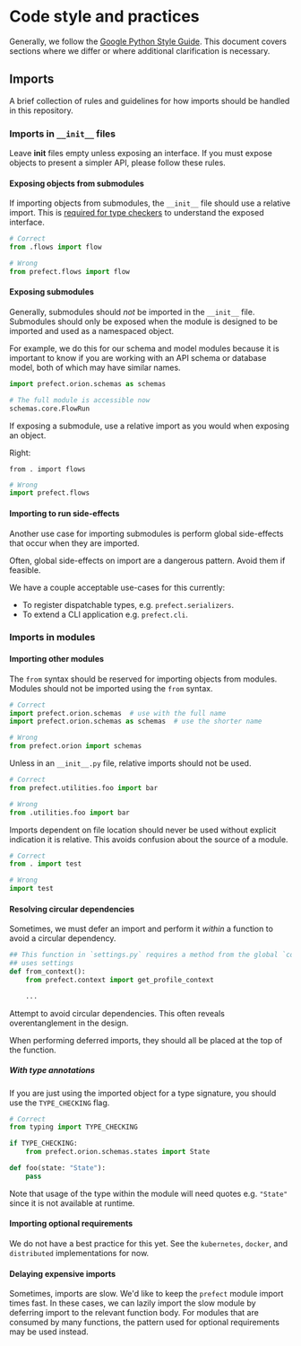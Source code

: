 # Code style and practices

Generally, we follow the [Google Python Style Guide](https://google.github.io/styleguide/pyguide.html). This document covers sections where we differ or where additional clarification is necessary.

## Imports

A brief collection of rules and guidelines for how imports should be handled in this repository.

### Imports in `__init__` files

Leave __init__ files empty unless exposing an interface. If you must expose objects to present a simpler API, please follow these rules.

#### Exposing objects from submodules

If importing objects from submodules, the `__init__` file should use a relative import. This is [required for type checkers](https://github.com/microsoft/pyright/blob/main/docs/typed-libraries.md#library-interface) to understand the exposed interface.

```python
# Correct
from .flows import flow
```

```python
# Wrong
from prefect.flows import flow
```

#### Exposing submodules

Generally, submodules should _not_ be imported in the `__init__` file. Submodules should only be exposed when the module is designed to be imported and used as a namespaced object.

For example, we do this for our schema and model modules because it is important to know if you are working with an API schema or database model, both of which may have similar names.

```python
import prefect.orion.schemas as schemas

# The full module is accessible now
schemas.core.FlowRun
```

If exposing a submodule, use a relative import as you would when exposing an object.

Right:

```
from . import flows
```

```python
# Wrong
import prefect.flows
```

#### Importing to run side-effects

Another use case for importing submodules is perform global side-effects that occur when they are imported.

Often, global side-effects on import are a dangerous pattern. Avoid them if feasible.

We have a couple acceptable use-cases for this currently:

- To register dispatchable types, e.g. `prefect.serializers`.
- To extend a CLI application e.g. `prefect.cli`.

### Imports in modules

#### Importing other modules

The `from` syntax should be reserved for importing objects from modules. Modules should not be imported using the `from` syntax.

```python
# Correct
import prefect.orion.schemas  # use with the full name
import prefect.orion.schemas as schemas  # use the shorter name
```

```python
# Wrong
from prefect.orion import schemas
```

Unless in an `__init__.py` file, relative imports should not be used.


```python
# Correct
from prefect.utilities.foo import bar
```

```python
# Wrong
from .utilities.foo import bar
```

Imports dependent on file location should never be used without explicit indication it is relative. This avoids confusion about the source of a module.

```python
# Correct
from . import test
```

```python
# Wrong
import test
```

#### Resolving circular dependencies

Sometimes, we must defer an import and perform it _within_ a function to avoid a circular dependency.

```python
## This function in `settings.py` requires a method from the global `context` but the context
## uses settings
def from_context():
    from prefect.context import get_profile_context

    ...
```

Attempt to avoid circular dependencies. This often reveals overentanglement in the design.

When performing deferred imports, they should all be placed at the top of the function.

##### With type annotations

If you are just using the imported object for a type signature, you should use the `TYPE_CHECKING` flag.

```python
# Correct
from typing import TYPE_CHECKING

if TYPE_CHECKING:
    from prefect.orion.schemas.states import State

def foo(state: "State"):
    pass
```

Note that usage of the type within the module will need quotes e.g. `"State"` since it is not available at runtime.

#### Importing optional requirements

We do not have a best practice for this yet. See the `kubernetes`, `docker`, and `distributed` implementations for now.

#### Delaying expensive imports

Sometimes, imports are slow. We'd like to keep the `prefect` module import times fast. In these cases, we can lazily import the slow module by deferring import to the relevant function body. For modules that are consumed by many functions, the pattern used for optional requirements may be used instead.
